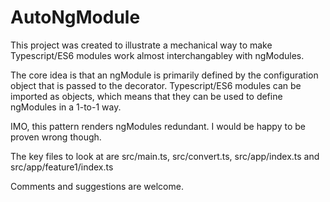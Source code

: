 # AutoNgModule

This project was created to illustrate a mechanical way to make Typescript/ES6 modules work almost interchangabley with ngModules.

The core idea is that an ngModule is primarily defined by the configuration object that is passed to the decorator.
Typescript/ES6 modules can be imported as objects, which means that they can be used to define ngModules in a 1-to-1 way.

IMO, this pattern renders ngModules redundant. I would be happy to be proven wrong though.

The key files to look at are src/main.ts, src/convert.ts, src/app/index.ts and src/app/feature1/index.ts

Comments and suggestions are welcome.